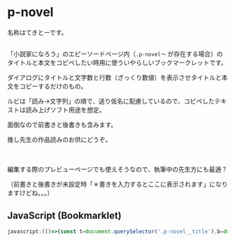 # p-novel

名称はてきとーです。

##

「小説家になろう」のエピーソードページ内（```.p-novel～``` が存在する場合）のタイトルと本文をコピペしたい時用に使ういやらしいブックマークレットです。

ダイアログにタイトルと文字数と行数（ざっくり数値）を表示させタイトルと本文をコピーするだけのもの。

ルビは「読み→文字列」の順で、送り仮名に配慮しているので、コピペしたテキストは読み上げソフト用途を想定。

面倒なので前書きと後書きも含みます。

推し先生の作品読みのお供にどうぞ。

　

編集する際のプレビューページでも使えそうなので、執筆中の先生方にも最適？

（前書きと後書きが未設定時「＊書きを入力するとここに表示されます」になりますけどね。。。）

## JavaScript (Bookmarklet)

```js
javascript:(()=>{const t=document.querySelector('.p-novel__title'),b=document.querySelector('.p-novel__body');if(!t||!b)return alert("取得不可");let f=n=>{let c=n.cloneNode(true);c.querySelectorAll('ruby').forEach(r=>{let rt=r.querySelector('rt'),rb=[...r.childNodes].filter(n=>n.nodeType===3).map(n=>n.textContent).join(''),y=rt?.innerText.trim()||"",ok=/[\p{Script=Hiragana}\p{Script=Katakana}\p{Script=Han}\p{Alphabetic}\p{Number}]/u.test(y);r.replaceWith(ok?`（${y}）・${rb}`:rb)});return c.innerText};let title=t.innerText,text=title+%27\n\n%27+f(b)+%27\n。。。。%27,lines=text.split(%27\n%27).filter(l=>l.trim()).length,chars=text.length;navigator.clipboard.writeText(text).then(()=>alert(`コピー完了: ${title}\n文字数: ${chars}\n行数: ${lines}`)).catch(e=>alert("コピー失敗: "+e))})();
```
